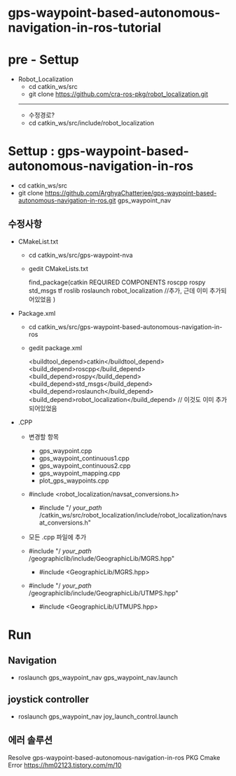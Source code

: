 # gps-waypoint-based-autonomous-navigation-in-ros-tutorial

# pre - Settup

- Robot_Localization
  - cd catkin_ws/src
  - git clone https://github.com/cra-ros-pkg/robot_localization.git
  ---
  - 수정경로?
  - cd catkin_ws/src/include/robot_localization

# Settup : gps-waypoint-based-autonomous-navigation-in-ros
- cd catkin_ws/src
- git clone https://github.com/ArghyaChatterjee/gps-waypoint-based-autonomous-navigation-in-ros.git gps_waypoint_nav

## 수정사항
- CMakeList.txt
  - cd catkin_ws/src/gps-waypoint-nva
  - gedit CMakeLists.txt
    
    find_package(catkin REQUIRED COMPONENTS
      roscpp
      rospy
      std_msgs
      tf
      roslib
      roslaunch
      robot_localization //추가, 근데 이미 추가되어있었음
      )
      
- Package.xml 
  - cd catkin_ws/src/gps-waypoint-based-autonomous-navigation-in-ros
  - gedit package.xml
  
    <buildtool_depend>catkin</buildtool_depend>
    <build_depend>roscpp</build_depend>
    <build_depend>rospy</build_depend>
    <build_depend>std_msgs</build_depend>
    <build_depend>roslaunch</build_depend>
    <build_depend>robot_localization</build_depend> // 이것도 이미 추가되어있었음
    
- .CPP
  - 변경할 항목
    - gps_waypoint.cpp
    - gps_waypoint_continuous1.cpp
    - gps_waypoint_continuous2.cpp
    - gps_waypoint_mapping.cpp
    - plot_gps_waypoints.cpp

  -  #include <robot_localization/navsat_conversions.h>
  
      - #include "/ _your_path_ /catkin_ws/src/robot_localization/include/robot_localization/navsat_conversions.h"
      
   - 모든 .cpp 파일에 추가
   - #include "/ _your_path_ /geographiclib/include/GeographicLib/MGRS.hpp"
      - #include <GeographicLib/MGRS.hpp>
     
    - #include "/ _your_path_ /geographiclib/include/GeographicLib/UTMPS.hpp"
      - #include <GeographicLib/UTMUPS.hpp>
      
# Run  

## Navigation
- roslaunch gps_waypoint_nav gps_waypoint_nav.launch

## joystick controller
- roslaunch gps_waypoint_nav joy_launch_control.launch

## 에러 솔루션
Resolve gps-waypoint-based-autonomous-navigation-in-ros PKG Cmake Error
https://hm02123.tistory.com/m/10
